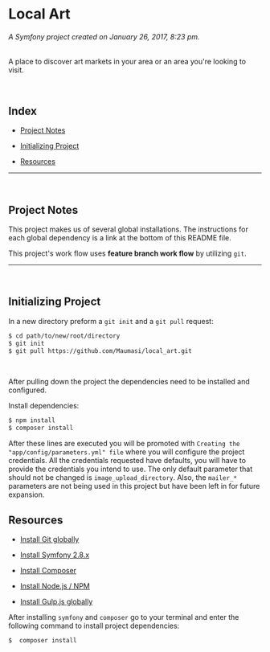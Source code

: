 # Local Art

###### A Symfony project created on January 26, 2017, 8:23 pm. <br>
 A place to discover art markets in your area or an area you're looking to visit.

<br>

## Index

- [Project Notes](#user-content-project-notes)

- [Initializing Project](#user-content-initializing-project)



- [Resources](#user-content-resources)

---
<br>

## Project Notes

This project makes us of several global installations. The instructions for each global dependency is a link at the bottom of this README file.

This project's work flow uses **feature branch work flow** by utilizing `git`.

---
<br>


## Initializing Project

In a new directory preform a `git init` and a `git pull` request:
```bash
$ cd path/to/new/root/directory
$ git init
$ git pull https://github.com/Maumasi/local_art.git
```
<br>

After pulling down the project the dependencies need to be installed and configured. <br>

Install dependencies:
```bash
$ npm install
$ composer install
```
After these lines are executed you will be promoted with `Creating the "app/config/parameters.yml" file` where you will configure the project credentials. All the credentials requested have defaults, you will have to provide the credentials you intend to use. The only default parameter that should not be changed is `image_upload_directory`. Also, the `mailer_*` parameters are not being used in this project but have been left in for future expansion.
<br>






































## Resources

- [Install Git globally](https://git-scm.com/book/en/v2/Getting-Started-Installing-Git)

- [Install Symfony 2.8.x](https://symfony.com/download)

- [Install Composer](https://getcomposer.org/download/)

- [Install Node.js / NPM](https://nodejs.org/en/)

- [Install Gulp.js globally](https://github.com/gulpjs/gulp/blob/master/docs/getting-started.md)



After installing `symfony` and `composer` go to your terminal and enter the following command to install project dependencies:
 ```bash
 $  composer install

 ```
<br>
